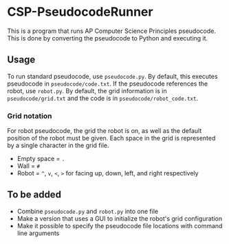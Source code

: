 # CSP-PseudocodeRunner
This is a program that runs AP Computer Science Principles pseudocode. This is done by converting the pseudocode to Python and executing it.

## Usage
To run standard pseudocode, use `pseudocode.py`. By default, this executes pseudocode in `pseudocode/code.txt`.
If the pseudocode references the robot, use `robot.py`. By default, the grid information is in `pseudocode/grid.txt` and the code is in `pseudocode/robot_code.txt`.

### Grid notation
For robot pseudocode, the grid the robot is on, as well as the default position of the robot must be given. Each space in the grid is represented by a single character in the grid file.
* Empty space = `.`
* Wall = `#`
* Robot = `^`, `v`, `<`, `>` for facing up, down, left, and right respectively

## To be added
* Combine `pseudocode.py` and `robot.py` into one file
* Make a version that uses a GUI to initialize the robot's grid configuration
* Make it possible to specify the pseudocode file locations with command line arguments
